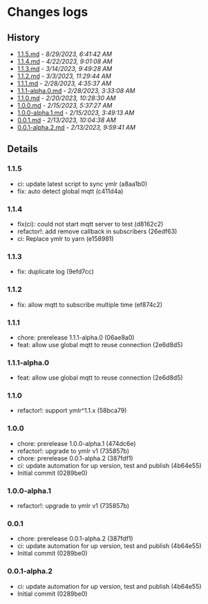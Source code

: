 # Changes logs

## History

- [1.1.5.md](#1693291302992)  -  _8/29/2023, 6:41:42 AM_
- [1.1.4.md](#1682154068961)  -  _4/22/2023, 9:01:08 AM_
- [1.1.3.md](#1678787368069)  -  _3/14/2023, 9:49:28 AM_
- [1.1.2.md](#1677842984999)  -  _3/3/2023, 11:29:44 AM_
- [1.1.1.md](#1677558937477)  -  _2/28/2023, 4:35:37 AM_
- [1.1.1-alpha.0.md](#1677555188523)  -  _2/28/2023, 3:33:08 AM_
- [1.1.0.md](#1676888910775)  -  _2/20/2023, 10:28:30 AM_
- [1.0.0.md](#1676439447483)  -  _2/15/2023, 5:37:27 AM_
- [1.0.0-alpha.1.md](#1676432953313)  -  _2/15/2023, 3:49:13 AM_
- [0.0.1.md](#1676282678538)  -  _2/13/2023, 10:04:38 AM_
- [0.0.1-alpha.2.md](#1676282381797)  -  _2/13/2023, 9:59:41 AM_

## Details

<a id="1693291302992"></a>
### 1.1.5

* ci: update latest script to sync ymlr (a8aa1b0)
* fix: auto detect global mqtt (c411d4a)
  
<a id="1682154068961"></a>
### 1.1.4

* fix(ci): could not start mqtt server to test (d8162c2)
* refactor!: add remove callback in subscribers (26edf63)
* ci: Replace ymlr to yarn (e158981)
  
<a id="1678787368069"></a>
### 1.1.3

* fix: duplicate log (9efd7cc)
  
<a id="1677842984999"></a>
### 1.1.2

* fix: allow mqtt to subscribe multiple time (ef874c2)
  
<a id="1677558937477"></a>
### 1.1.1

* chore: prerelease 1.1.1-alpha.0 (06ae8a0)
* feat: allow use global mqtt to reuse connection (2e6d8d5)
  
<a id="1677555188523"></a>
### 1.1.1-alpha.0

* feat: allow use global mqtt to reuse connection (2e6d8d5)
  
<a id="1676888910775"></a>
### 1.1.0

* refactor!: support ymlr^1.1.x (58bca79)
  
<a id="1676439447483"></a>
### 1.0.0

* chore: prerelease 1.0.0-alpha.1 (474dc6e)
* refactor!: upgrade to ymlr v1 (735857b)
* chore: prerelease 0.0.1-alpha.2 (387fdf1)
* ci: update automation for up version, test and publish (4b64e55)
* Initial commit (0289be0)
  
<a id="1676432953313"></a>
### 1.0.0-alpha.1

* refactor!: upgrade to ymlr v1 (735857b)
  
<a id="1676282678538"></a>
### 0.0.1

* chore: prerelease 0.0.1-alpha.2 (387fdf1)
* ci: update automation for up version, test and publish (4b64e55)
* Initial commit (0289be0)
  
<a id="1676282381797"></a>
### 0.0.1-alpha.2

* ci: update automation for up version, test and publish (4b64e55)
* Initial commit (0289be0)

